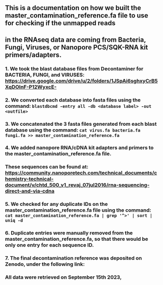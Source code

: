 ## This is a documentation on how we built the master_contamination_reference.fa file to use for checking if the unmapped reads 
## in the RNAseq data are coming from Bacteria, Fungi, Viruses, or Nanopore PCS/SQK-RNA kit primers/adapters.


### 1. We took the blast database files from Decontaminer for BACTERIA, FUNGI, and VIRUSES: https://drive.google.com/drive/u/2/folders/1JSpAi6sghxyCrB5XqDOInF-P12WyxcE-

### 2. We converted each database into fasta files using the command: `blastdbcmd -entry all -db <database label> -out <outfile>`

### 3. We concatenated the 3 fasta files generated from each blast database using the command: `cat virus.fa bacteria.fa fungi.fa >> master_contamination_reference.fa`

### 4. We added nanopore RNA/cDNA kit adapters and primers to the master_contamination_reference.fa file.
### These sequences can be found at: https://community.nanoporetech.com/technical_documents/chemistry-technical-document/v/chtd_500_v1_revaj_07jul2016/rna-sequencing-direct-and-via-cdna

### 5. We checked for any duplicate IDs on the master_contamination_reference.fa file using the command: `cat master_contamination_reference.fa | grep '^>' | sort | uniq -d`


### 6. Duplicate entries were manually removed from the master_contamination_reference.fa, so that there would be only one entry for each sequence ID.


### 7. The final decontamination reference was deposited on Zenodo, under the following link: 


### All data were retrieved on September 15th 2023,
